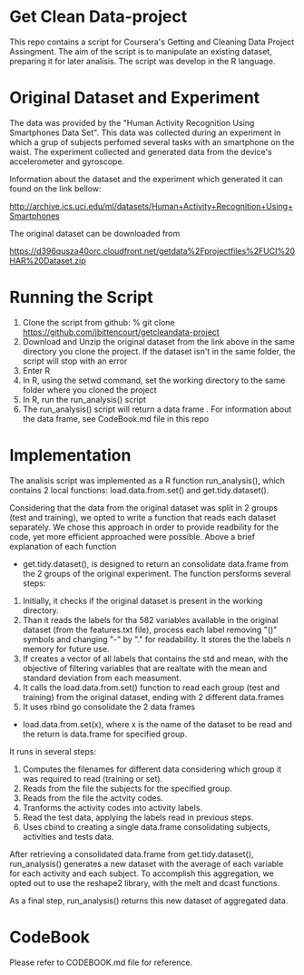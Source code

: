 Get Clean Data-project
====================

This repo contains a script for Coursera's Getting and Cleaning Data Project Assingment. The aim of the script is to manipulate an existing dataset, preparing it for later analisis. The script was develop in the R language.

Original Dataset and Experiment
===============================

The data was provided by the "Human Activity Recognition Using Smartphones Data Set". This data was collected during an experiment in which a grup of subjects perfomed several tasks with an smartphone on the waist. The experiment collected and generated data from the device's  accelerometer and gyroscope.

Information about the dataset and the experiment which generated it can found on the link bellow:

http://archive.ics.uci.edu/ml/datasets/Human+Activity+Recognition+Using+Smartphones

The original dataset can be downloaded from

https://d396qusza40orc.cloudfront.net/getdata%2Fprojectfiles%2FUCI%20HAR%20Dataset.zip 

Running the Script
==================

1. Clone the script from github:  % git clone https://github.com/jbittencourt/getcleandata-project
2. Download and Unzip the original dataset from the link above in the same directory you clone the project. If the dataset isn't in the same folder, the script will stop with an error
3. Enter R 
4. In R, using the setwd command, set the working directory to the same folder where you cloned the project
5. In R, run the run_analysis() script
6. The run_analysis() script will return a data frame . For information about the data frame, see CodeBook.md file in this repo


Implementation
==============

The analisis script was implemented as a R function run_analysis(), which contains 2 local functions: load.data.from.set() and get.tidy.dataset().

Considering that the data from the original dataset was split in 2 groups (test and training), we opted to write a function that reads each dataset separately. We chose this approach in order to provide readbility for the code, yet more efficient approached were possible. Above a brief explanation of each function


* get.tidy.dataset(), is designed to return an consolidate data.frame from the 2 groups of the original experiment. The function persforms several steps: 

1. Initially, it checks if the original dataset is present in the working directory.
2. Than it reads the labels for tha 582 variables available in the original dataset (from the features.txt file), process each label removing "()" symbols and changing "-" by "." for readability. It stores the the labels n memory for future use.
3. If creates a vector of all labels that contains the std and mean, with the objective of filtering variables that are realtate with the mean and standard deviation from each measument.
4. It calls the load.data.from.set() function to read each group (test and training) from the original dataset, ending with 2 different data.frames
5. It uses rbind go consolidate the 2 data frames


* load.data.from.set(x), where x is the name of the dataset to be read and the return is data.frame for specified group.

It runs in several steps:

1. Computes the filenames for different data considering which group it was required to read (training or set).
2. Reads from the file the subjects for the specified group.
3. Reads from the file the actvity codes.
4. Tranforms the activity codes into activity labels.
5. Read the test data, applying the labels read in previous steps.
6. Uses cbind to creating a single data.frame consolidating subjects, activities and tests data.


After retrieving a consolidated data.frame from get.tidy.dataset(), run_analysis() generates a new dataset with the average of each variable for each activity and each subject. To accomplish this aggregation, we opted out to use the reshape2 library, with the melt and dcast functions.

As a final step, run_analysis() returns this new dataset of aggregated data.


CodeBook
==============

Please refer to CODEBOOK.md file for reference.

